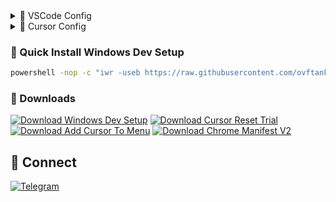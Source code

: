 <details>
<summary>🔗 VSCode Config</summary>

~~~bash
vscode://profile/github/6d80dabed06b57887abf8c27af5c0357
~~~

</details>

<details>
<summary>🔗 Cursor Config</summary>

~~~bash
cursor://profile/github/6d80dabed06b57887abf8c27af5c0357
~~~

</details>

### 🚀 Quick Install Windows Dev Setup

~~~bash
powershell -nop -c "iwr -useb https://raw.githubusercontent.com/ovftank/ovftank/refs/heads/master/windows-dev-setup.ps1 | iex"
~~~

### 💾 Downloads

[![Download Windows Dev Setup](https://img.shields.io/badge/🚀_Download-Windows_Dev_Setup-purple?style=for-the-badge&logo=powershell)](https://raw.githubusercontent.com/ovftank/ovftank/refs/heads/main/windows-dev-setup.ps1)
[![Download Cursor Reset Trial](https://img.shields.io/badge/⚡_Download-Cursor_Reset_Trial-blue?style=for-the-badge&logo=windows)](https://github.com/ovftank/cursor-reset-trial/releases/download/v1.0.0/CursorResetTrial.exe)
[![Download Add Cursor To Menu](https://img.shields.io/badge/📋_Download-Add_Cursor_To_Menu-orange?style=for-the-badge&logo=windows)](https://github.com/ovftank/add-cursor-to-menu/releases/download/v1.0.0/AddCursorToMenu.exe)
[![Download Chrome Manifest V2](https://img.shields.io/badge/🌐_Download-Chrome_Manifest_V2-green?style=for-the-badge&logo=google-chrome)](https://github.com/ovftank/chrome-activate-manifest-v2/releases/download/v1.0.0/ChromeActivateManifestV2.exe)

## 🤝 Connect

[![Telegram](https://img.shields.io/badge/Telegram-2CA5E0?style=for-the-badge&logo=telegram&logoColor=white)](https://t.me/ovftank)
